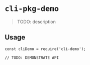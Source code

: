 # `cli-pkg-demo`

> TODO: description

## Usage

```
const cliDemo = require('cli-demo');

// TODO: DEMONSTRATE API
```
